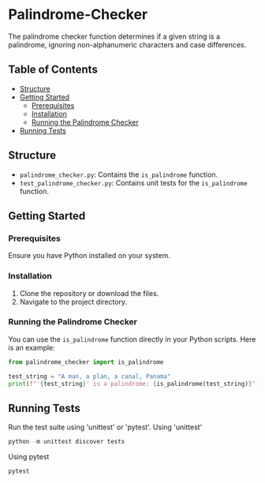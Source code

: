 # Palindrome-Checker

The palindrome checker function determines if a given string is a palindrome, ignoring non-alphanumeric characters and case differences.

## Table of Contents
- [Structure](#structure)
- [Getting Started](#getting-started)
  - [Prerequisites](#prerequisites)
  - [Installation](#installation)
  - [Running the Palindrome Checker](#running-the-palindrome-checker)
- [Running Tests](#running-tests)

## Structure

- `palindrome_checker.py`: Contains the `is_palindrome` function.
- `test_palindrome_checker.py`: Contains unit tests for the `is_palindrome` function.

## Getting Started

### Prerequisites
Ensure you have Python installed on your system. 

### Installation
1. Clone the repository or download the files.
2. Navigate to the project directory.

### Running the Palindrome Checker

You can use the `is_palindrome` function directly in your Python scripts. Here is an example:

```python
from palindrome_checker import is_palindrome

test_string = "A man, a plan, a canal, Panama"
print(f"'{test_string}' is a palindrome: {is_palindrome(test_string)}")
```

## Running Tests
Run the test suite using 'unittest' or 'pytest'.
Using 'unittest'
```python
python -m unittest discover tests
```
Using pytest
```python
pytest
```